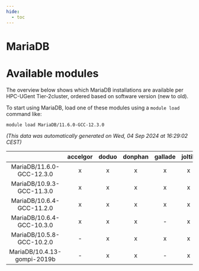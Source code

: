 ```yaml
---
hide:
  - toc
---
```


MariaDB
=======

# Available modules


The overview below shows which MariaDB installations are available per HPC-UGent Tier-2cluster, ordered based on software version (new to old).

To start using MariaDB, load one of these modules using a `module load` command like:

```shell
module load MariaDB/11.6.0-GCC-12.3.0
```

*(This data was automatically generated on Wed, 04 Sep 2024 at 16:29:02 CEST)*  

| |accelgor|doduo|donphan|gallade|joltik|shinx|skitty|
| :---: | :---: | :---: | :---: | :---: | :---: | :---: | :---: |
|MariaDB/11.6.0-GCC-12.3.0|x|x|x|x|x|x|x|
|MariaDB/10.9.3-GCC-11.3.0|x|x|x|x|x|-|x|
|MariaDB/10.6.4-GCC-11.2.0|x|x|x|x|x|-|x|
|MariaDB/10.6.4-GCC-10.3.0|x|x|x|-|x|-|x|
|MariaDB/10.5.8-GCC-10.2.0|-|x|x|x|x|-|x|
|MariaDB/10.4.13-gompi-2019b|-|x|x|-|x|-|x|
